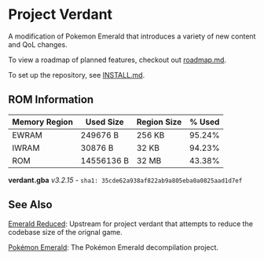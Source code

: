 # Project Verdant

A modification of Pokemon Emerald that introduces a variety of new content and QoL changes.

To view a roadmap of planned features, checkout out [roadmap.md](docs/roadmap.md).

To set up the repository, see [INSTALL.md](INSTALL.md).

## ROM Information

| **Memory Region** | **Used Size** | **Region Size** | **% Used** |
|-|-|-|-|
| EWRAM | 249676 B | 256 KB | 95.24% |
| IWRAM | 30876 B | 32 KB | 94.23% |
| ROM | 14556136 B | 32 MB | 43.38% |

**verdant.gba** _v3.2.15_  - `sha1: 35cde62a938af822ab9a805eba0a0825aad1d7ef`

## See Also
[Emerald Reduced](https://github.com/wheeler-cs/emerald-reduced): Upstream for project verdant that attempts to reduce the codebase size of the orignal game.

[Pokémon Emerald](https://github.com/pret/pokeemerald): The Pokémon Emerald decompilation project.
